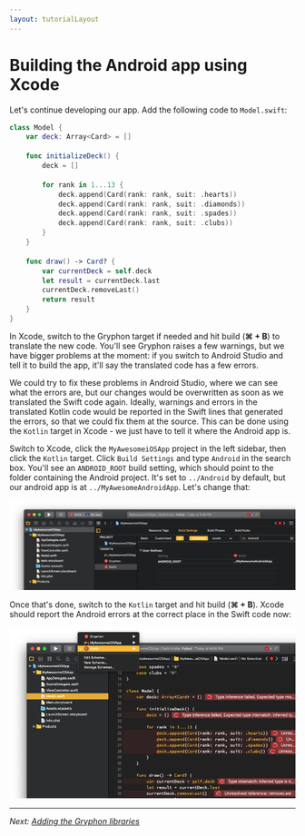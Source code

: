 ```yaml
---
layout: tutorialLayout
---
```


# Building the Android app using Xcode

Let's continue developing our app. Add the following code to `Model.swift`:

```` swift
class Model {
    var deck: Array<Card> = []

    func initializeDeck() {
        deck = []

        for rank in 1...13 {
            deck.append(Card(rank: rank, suit: .hearts))
            deck.append(Card(rank: rank, suit: .diamonds))
            deck.append(Card(rank: rank, suit: .spades))
            deck.append(Card(rank: rank, suit: .clubs))
        }
    }

    func draw() -> Card? {
        var currentDeck = self.deck
        let result = currentDeck.last
        currentDeck.removeLast()
        return result
    }
}
````

In Xcode, switch to the Gryphon target if needed and hit build (**⌘ + B**) to translate the new code. You'll see Gryphon raises a few warnings, but we have bigger problems at the moment: if you switch to Android Studio and tell it to build the app, it'll say the translated code has a few errors.

We could try to fix these problems in Android Studio, where we can see what the errors are, but our changes would be overwritten as soon as we translated the Swift code again. Ideally, warnings and errors in the translated Kotlin code would be reported in the Swift lines that generated the errors, so that we could fix them at the source. This can be done using the `Kotlin` target in Xcode - we just have to tell it where the Android app is.

Switch to Xcode, click the `MyAwesomeiOSApp` project in the left sidebar, then click the `Kotlin` target. Click `Build Settings` and type `Android` in the search box. You'll see an `ANDROID_ROOT` build setting, which should point to the folder containing the Android project. It's set to `../Android` by default, but our android app is at `../MyAwesomeAndroidApp`. Let's change that:

![The Kotlin target's Build Settings in Xcode](assets/images/iOS/ios8.png)

Once that's done, switch to the `Kotlin` target and hit build (**⌘ + B**). Xcode should report the Android errors at the correct place in the Swift code now:

![Kotlin errors in Xcode](assets/images/iOS/ios9.png)

---

*Next: [Adding the Gryphon libraries](addingTheGryphonLibraries.html)*


